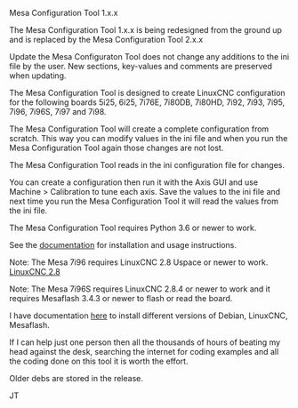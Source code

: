 Mesa Configuration Tool 1.x.x

The Mesa Configuration Tool 1.x.x is being redesigned from the ground up and
is replaced by the Mesa Configuration Tool 2.x.x

Update the Mesa Configuraton Tool does not change any additions to the ini file
by the user. New sections, key-values and comments are preserved when updating.

The Mesa Configuration Tool is designed to create LinuxCNC configuration for the
following boards 5i25, 6i25, 7i76E, 7i80DB, 7i80HD, 7i92, 7i93, 7i95, 7i96,
7i96S, 7i97 and 7i98.

The Mesa Configuration Tool will create a complete configuration from scratch.
This way you can modify values in the ini file and when you run the Mesa
Configuration Tool again those changes are not lost.

The Mesa Configuration Tool reads in the ini configuration file for changes.

You can create a configuration then run it with the Axis GUI and use
Machine > Calibration to tune each axis. Save the values to the ini file and
next time you run the Mesa Configuration Tool it will read the values from the
ini file.

The Mesa Configuration Tool requires Python 3.6 or newer to work.

See the [documentation](https://gnipsel.com/linuxcnc/mesact/index.html) for
installation and usage instructions.

Note: The Mesa 7i96 requires LinuxCNC 2.8 Uspace or newer to work.
[LinuxCNC 2.8](https://gnipsel.com/linuxcnc/uspace/debian10-emc.html)

Note: The Mesa 7i96S requires LinuxCNC 2.8.4 or newer to work and it
requires Mesaflash 3.4.3 or newer to flash or read the board.

I have documentation [here](https://gnipsel.com/linuxcnc/index.html) to install
different versions of Debian, LinuxCNC, Mesaflash.

If I can help just one person then all the thousands of hours of beating my head
against the desk, searching the internet for coding examples and all the coding
done on this tool it is worth the effort.

Older debs are stored in the release.

JT
